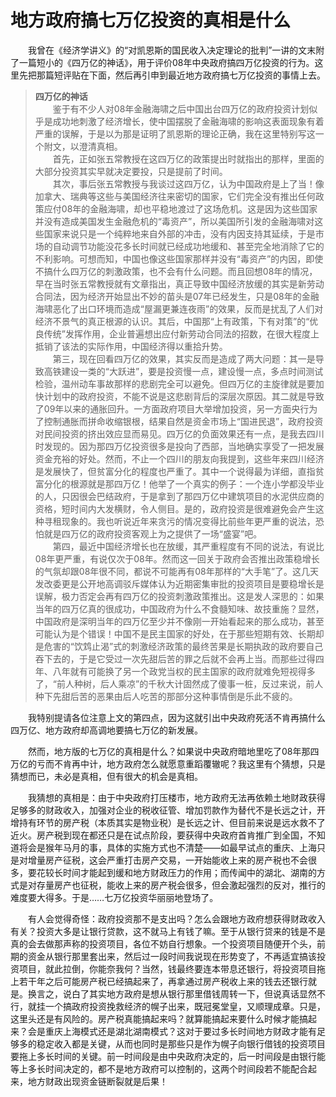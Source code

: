 # 地方政府搞七万亿投资的真相是什么

&emsp;&emsp;我曾在《经济学讲义》的“对凯恩斯的国民收入决定理论的批判”一讲的文末附了一篇短小的《四万亿的神话》，用于评价08年中央政府搞四万亿投资的行为。这里先把那篇短评贴在下面，然后再引申到最近地方政府搞七万亿投资的事情上去。

> **四万亿的神话**</br>
&emsp;&emsp;鉴于有不少人对08年金融海啸之后中国出台四万亿的政府投资计划似乎是成功地刺激了经济增长，使中国摆脱了金融海啸的影响这表面现象有着严重的误解，于是以为那是证明了凯恩斯的理论正确，我在这里特别写这一个附文，以澄清真相。</br>
&emsp;&emsp;首先，正如张五常教授在这四万亿的政策提出时就指出的那样，里面的大部分投资其实早就决定要投，只是提前了时间。</br>
&emsp;&emsp;其次，事后张五常教授与我谈过这四万亿，认为中国政府是上了当！像加拿大、瑞典等这些与美国经济往来密切的国家，它们完全没有推出任何政策应付08年的金融海啸，却也平稳地渡过了这场危机。这是因为这些国家并没有造成美国发生金融危机的“毒资产”，所以美国所引发的金融海啸对这些国家来说只是一个纯粹地来自外部的冲击，没有内因支持其延续，于是市场的自动调节功能没花多长时间就已经成功地缓和、甚至完全地消除了它的不利影响。可想而知，中国也像这些国家那样并没有“毒资产”的内因，即使不搞什么四万亿的刺激政策，也不会有什么问题。而且回想08年的情况，早在当时张五常教授就有文章指出，真正导致中国经济放缓的其实是新劳动合同法，因为经济开始显出不妙的苗头是07年已经发生，只是08年的金融海啸恶化了出口环境而造成“屋漏更兼连夜雨”的效果，反而是扰乱了人们对经济不景气的真正根源的认识。其后，中国那“上有政策，下有对策”的“优良传统”发挥作用，企业普遍想出应付新劳动合同法的招数，在很大程度上抵销了该法的实际作用，中国经济得以重拾升势。</br>
&emsp;&emsp;第三，现在回看四万亿的效果，其实反而是造成了两大问题：其一是导致高铁建设一类的“大跃进”，要是投资慢一点，建设慢一点，多点时间测试检验，温州动车事故那样的悲剧完全可以避免。但四万亿的主旋律就是要加快计划中的政府投资，不能不说是这悲剧背后的深层次原因。其二就是导致了09年以来的通胀回升。一方面政府项目大举增加投资，另一方面央行为了控制通胀而拼命收缩银根，结果自然是资金市场上“国进民退”，政府投资对民间投资的挤出效应显而易见。四万亿的负面效果还有一点，是我去四川时发现的。因为那四万亿投资很多是投向了西部，当地确实享受了一把发展资金充裕的好处。然而，不止一个四川的朋友向我提到，这些年来四川经济是发展快了，但贫富分化的程度也严重了。其中一个说得最为详细，直指贫富分化的根源就是那四万亿！他举了一个真实的例子：一个连小学都没毕业的人，只因很会巴结政府，于是拿到了那四万亿中建筑项目的水泥供应商的资格，短时间内大发横财，令人侧目。是的，政府投资是很难避免会产生这种寻租现象的。我也听说近年来贪污的情况变得比前些年更严重的说法，恐怕就是四万亿的政府投资客观上为之提供了一场“盛宴”吧。</br>
&emsp;&emsp;第四，最近中国经济增长也在放缓，其严重程度有不同的说法，有说比08年更严重，有说仅次于08年。然而这一回关于政府会否推出政策稳增长的气氛却跟08年很不同，都说不可能再有08年那样的“大手笔”了。这几天发改委更是公开地高调驳斥媒体认为近期密集审批的投资项目是要稳增长是误解，极力否定会再有四万亿的投资刺激政策推出。这是发人深思的：如果当年的四万亿真的很成功，中国政府为什么不食髓知味、故技重施？显然，中国政府是深明当年的四万亿至少并不像刚一开始看起来的那么成功，甚至可能认为是个错误！中国不是民主国家的好处，在于那些短期有效、长期却是危害的“饮鸩止渴”式的刺激经济政策的最终苦果是长期执政的政府要自己吞下去的，于是它受过一次先甜后苦的罪之后就不会再上当。而那些过得四年、八年就有可能换了另一个政党当权的民主国家的政府就难免短视得多了，“前人种树，后人乘凉”的千秋大计固然成了傻事一桩，反过来说，前人种下先甜后苦的恶果由后人吃苦的那部分这种事情倒是乐此不疲的。


&emsp;&emsp;我特别提请各位注意上文的第四点，因为这就引出中央政府死活不肯再搞什么四万亿、地方政府却高调地要搞七万亿的新发展。

&emsp;&emsp;然而，地方版的七万亿的真相是什么？如果说中央政府暗地里吃了08年那四万亿的亏而不肯再中计，地方政府怎么就愿意重蹈覆辙呢？我这里有个猜想，只是猜想而已，未必是真相，但有很大的机会是真相。

&emsp;&emsp;我猜想的真相是：由于中央政府打压楼市，地方政府无法再依赖土地财政获得足够多的财政收入，加强对企业的税收征管、增加罚款作为替代不是长远之计，开增持有环节的房产税（本质其实是物业税）是长远之计、但目前来说是远水救不了近火。房产税到现在都还只是在试点阶段，要获得中央政府首肯推广到全国，不知道将会是猴年马月的事，具体的实施方式也不清楚——如最早试点的重庆、上海只是对增量房产征税，这会严重打击房产交易，一开始能收上来的房产税也不会很多，要花较长时间才能起到缓和地方财政压力的作用；而传闻中的湖北、湖南的方式是对存量房产也征税，能收上来的房产税会很多，但会激起强烈的反对，推行的难度要大得多。于是……七万亿投资华丽丽地登场了。

&emsp;&emsp;有人会觉得奇怪：政府投资那不是支出吗？怎么会跟地方政府想获得财政收入有关？投资大多是让银行贷款，这不就马上有钱了嘛。至于从银行贷来的钱是不是真的会去做那声称的投资项目，各位不妨自行想象。一个投资项目随便开个头，前期的资金从银行那里套出来，然后过一段时间我说现在形势变了，不再适宜搞该投资项目，就此拉倒，你能奈我何？当然，钱最终要连本带息还银行，将投资项目拖上若干年之后可能房产税已经搞起来了，再拿通过房产税收上来的钱去还银行就是。换言之，说白了其实地方政府是想从银行那里借钱周转一下，但说真话显然不行，就挂一个搞政府投资挽救经济的幌子出来，既冠冕堂皇，又顺理成章。只是，这里头还是有风险的。房产税真能搞起来吗？就算能搞起来要什么时候才能搞起来？会是重庆上海模式还是湖北湖南模式？这对于要过多长时间地方财政才能有足够多的稳定收入都是关键，从而也同时是那些只是作为幌子向银行借钱的投资项目要拖上多长时间的关键。前一时间段是由中央政府决定的，后一时间段是由银行能等上多长时间决定的，都不是地方政府可以控制的，这两个时间段若不能配合起来，地方财政出现资金链断裂就是后果！